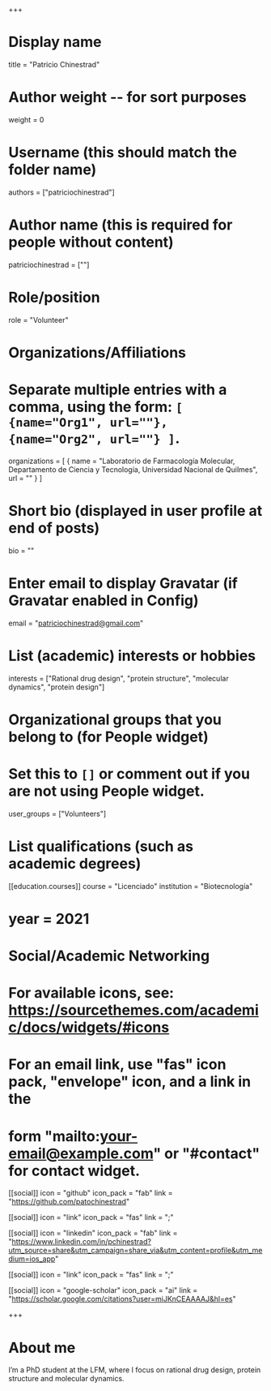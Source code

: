 +++
# Display name
title = "Patricio Chinestrad"

# Author weight -- for sort purposes
weight = 0

# Username (this should match the folder name)
authors = ["patriciochinestrad"]

# Author name (this is required for people without content)
patriciochinestrad = [""]

# Role/position
role = "Volunteer"

# Organizations/Affiliations
#   Separate multiple entries with a comma, using the form: `[ {name="Org1", url=""}, {name="Org2", url=""} ]`.
organizations = [ { name = "Laboratorio de Farmacología Molecular, Departamento de Ciencia y Tecnología, Universidad Nacional de Quilmes", url = "" } ]

# Short bio (displayed in user profile at end of posts)
bio = ""

# Enter email to display Gravatar (if Gravatar enabled in Config)
email = "patriciochinestrad@gmail.com"

# List (academic) interests or hobbies
interests = ["Rational drug design", "protein structure", "molecular dynamics", "protein design"]             

# Organizational groups that you belong to (for People widget)
#   Set this to `[]` or comment out if you are not using People widget.
user_groups = ["Volunteers"]

# List qualifications (such as academic degrees)

[[education.courses]]
course = "Licenciado"
institution = "Biotecnología"
# year = 2021

# Social/Academic Networking
# For available icons, see: https://sourcethemes.com/academic/docs/widgets/#icons
#   For an email link, use "fas" icon pack, "envelope" icon, and a link in the
#   form "mailto:your-email@example.com" or "#contact" for contact widget.

[[social]]
  icon = "github"
  icon_pack = "fab"
  link = "https://github.com/patochinestrad"

[[social]]
  icon = "link"
  icon_pack = "fas"
  link = ";"

[[social]]
  icon = "linkedin"
  icon_pack = "fab"
  link = "https://www.linkedin.com/in/pchinestrad?utm_source=share&utm_campaign=share_via&utm_content=profile&utm_medium=ios_app"

[[social]]
  icon = "link"
  icon_pack = "fas"
  link = ";"

[[social]]
  icon = "google-scholar"
  icon_pack = "ai"
  link = "https://scholar.google.com/citations?user=miJKnCEAAAAJ&hl=es"

+++

# About me 

I’m a PhD student at the LFM, where I focus on rational drug design, protein structure and molecular dynamics.
